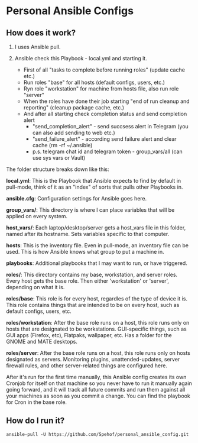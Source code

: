 # Personal Ansible Configs

## How does it work?

1. I uses Ansible pull.

2. Ansible check this Playbook - local.yml and starting it.
	* First of all "tasks to complete before running roles" (update cache etc.)
	* Run roles "base" for all hosts  (default configs, users, etc.)
	* Ryn role "workstation" for machine from hosts file, also run role "server"
	* When the roles have done their job starting "end of run cleanup and reporting" (cleanup package cache, etc.)
	* And after all starting check completion status and send completion alert
		* "send_completion_alert" - send succsess alert in Telegram (you can also add sending to web etc.)
		* "send_failure_alert" - according send failure alert and clear cache (rm -rf \~/.ansible)
		* p.s. telegram chat id and telegram token - group_vars/all (can use sys vars or Vault)


The folder structure breaks down like this:

**local.yml**: This is the Playbook that Ansible expects to find by default in pull-mode, think of it as an "index" of sorts that pulls other Playbooks in.


**ansible.cfg**: Configuration settings for Ansible goes here.


**group_vars/**: This directory is where I can place variables that will be applied on every system.


**host_vars/**: Each laptop/desktop/server gets a host_vars file in this folder, named after its hostname. Sets variables specific to that computer.


**hosts**: This is the inventory file. Even in pull-mode, an inventory file can be used. This is how Ansible knows what group to put a machine in.


**playbooks**: Additional playbooks that I may want to run, or have triggered.


**roles/**: This directory contains my base, workstation, and server roles. Every host gets the base role. Then either 'workstation' or 'server', depending on what it is.

**roles/base**: This role is for every host, regardles of the type of device it is. This role contains things that are intended to be on every host, such as default configs, users, etc.

**roles/workstation**: After the base role runs on a host, this role runs only on hosts that are designated to be workstations. GUI-specific things, such as GUI apps (Firefox, etc), Flatpaks, wallpaper, etc. Has a folder for the GNOME and MATE desktops.

**roles/server**: After the base role runs on a host, this role runs only on hosts designated as servers. Monitoring plugins, unattended-updates, server firewall rules, and other server-related things are configured here.

After it's run for the first time manually, this Ansible config creates its own Cronjob for itself on that machine so you never have to run it manually again going forward, and it will track all future commits and run them against all your machines as soon as you commit a change. You can find the playbook for Cron in the base role.

## How do I run it?

`ansible-pull -U https://github.com/Spehof/personal_ansible_config.git`